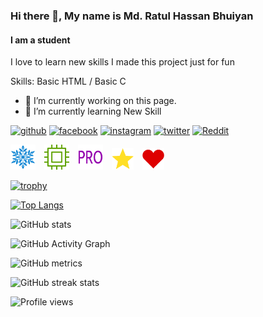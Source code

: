 ### Hi there 👋, My name is Md. Ratul Hassan Bhuiyan 
#### I am a student 
I love to learn new skills 
I made this project just for fun

Skills:  Basic HTML / Basic C

- 🔭 I’m currently working on this page. 
- 🌱 I’m currently learning New Skill 


[<img src='https://cdn.jsdelivr.net/npm/simple-icons@3.0.1/icons/github.svg' alt='github' height='40'>](https://github.com/InnovateRatul)  [<img src='https://cdn.jsdelivr.net/npm/simple-icons@3.0.1/icons/facebook.svg' alt='facebook' height='40'>](https://www.facebook.com/InnovateRatul)  [<img src='https://cdn.jsdelivr.net/npm/simple-icons@3.0.1/icons/instagram.svg' alt='instagram' height='40'>](https://www.instagram.com/InnovateRatul/)  [<img src='https://cdn.jsdelivr.net/npm/simple-icons@3.0.1/icons/twitter.svg' alt='twitter' height='40'>](https://twitter.com/InnovateRatul)  [<img src='https://cdn.jsdelivr.net/npm/simple-icons@3.0.1/icons/reddit.svg' alt='Reddit' height='40'>](https://www.reddit.com/user/ratul212)  

<a href='https://archiveprogram.github.com/'><img src='https://raw.githubusercontent.com/acervenky/animated-github-badges/master/assets/acbadge.gif' width='40' height='40'></a> <a href='https://docs.github.com/en/developers'><img src='https://raw.githubusercontent.com/acervenky/animated-github-badges/master/assets/devbadge.gif' width='40' height='40'></a> <a href='https://github.com/pricing'><img src='https://raw.githubusercontent.com/acervenky/animated-github-badges/master/assets/pro.gif' width='40' height='40'></a> <a href='https://stars.github.com/'><img src='https://raw.githubusercontent.com/acervenky/animated-github-badges/master/assets/starbadge.gif' width='35' height='35'></a> <a href='https://docs.github.com/en/github/supporting-the-open-source-community-with-github-sponsors'><img src='https://raw.githubusercontent.com/acervenky/animated-github-badges/master/assets/sponsorbadge.gif' width='35' height='35'></a> 

[![trophy](https://github-profile-trophy.vercel.app/?username=InnovateRatul)](https://github.com/ryo-ma/github-profile-trophy)

[![Top Langs](https://github-readme-stats.vercel.app/api/top-langs/?username=InnovateRatul)](https://github.com/anuraghazra/github-readme-stats)

![GitHub stats](https://github-readme-stats.vercel.app/api?username=InnovateRatul&show_icons=true&count_private=true)  

![GitHub Activity Graph](https://activity-graph.herokuapp.com/graph?username=InnovateRatul)  

![GitHub metrics](https://metrics.lecoq.io/InnovateRatul)  

![GitHub streak stats](https://streak-stats.demolab.com/?user=InnovateRatul)  

![Profile views](https://gpvc.arturio.dev/InnovateRatul)  
